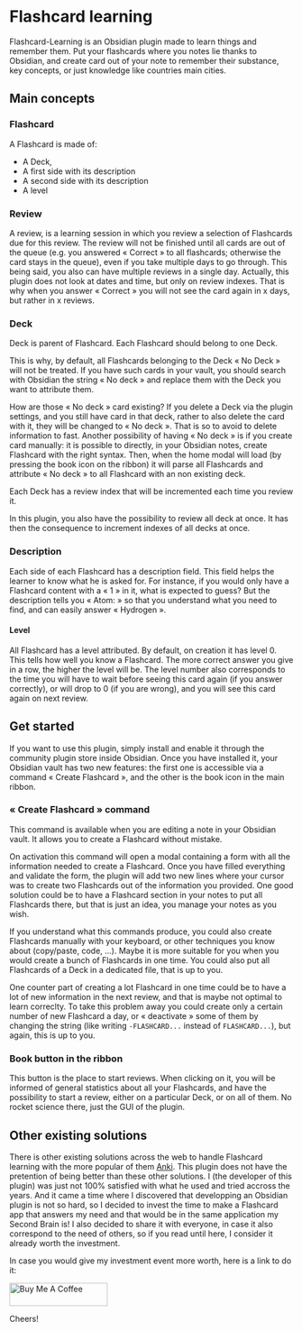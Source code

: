 # Flashcard learning

Flashcard-Learning is an Obsidian plugin made to learn things and remember them. 
Put your flashcards where you notes lie thanks to Obsidian, and create card out of your note to remember their substance, key concepts, or just knowledge like countries main cities.

## Main concepts

### Flashcard

A Flashcard is made of: 
- A Deck, 
- A first side with its description
- A second side with its description
- A level

### Review

A review, is a learning session in which you review a selection of Flashcards due for this review. The review will not be finished until all cards are out of the queue (e.g. you answered « Correct » to all flashcards; otherwise the card stays in the queue), even if you take multiple days to go through. This being said, you also can have multiple reviews in a single day. Actually, this plugin does not look at dates and time, but only on review indexes. That is why when you answer « Correct » you will not see the card again in x days, but rather in x reviews.

### Deck

Deck is parent of Flashcard. Each Flashcard should belong to one Deck. 

This is why, by default, all Flashcards belonging to the Deck « No Deck » will not be treated. If you have such cards in your vault, you should search with Obsidian the string « No deck » and replace them with the Deck you want to attribute them.

How are those « No deck » card existing? If you delete a Deck via the plugin settings, and you still have card in that deck, rather to also delete the card with it, they will be changed to « No deck ». That is so to avoid to delete information to fast. Another possibility of having « No deck » is if you create card manually: it is possible to directly, in your Obsidian notes, create Flashcard with the right syntax. Then, when the home modal will load (by pressing the book icon on the ribbon) it will parse all Flashcards and attribute « No deck » to all Flashcard with an non existing deck. 

Each Deck has a review index that will be incremented each time you review it.

In this plugin, you also have the possibility to review all deck at once. It has then the consequence to increment indexes of all decks at once.

### Description

Each side of each Flashcard has a description field. This field helps the learner to know what he is asked for. For instance, if you would only have a Flashcard content with a « 1 » in it, what is expected to guess? But the description tells you « Atom: » so that you understand what you need to find, and can easily answer « Hydrogen ».

#### Level

All Flashcard has a level attributed. By default, on creation it has level 0. This tells how well you know a Flashcard. The more correct answer you give in a row, the higher the level will be. The level number also corresponds to the time you will have to wait before seeing this card again (if you answer correctly), or will drop to 0 (if you are wrong), and you will see this card again on next review.


## Get started

If you want to use this plugin, simply install and enable it through the community plugin store inside Obsidian. 
Once you have installed it, your Obsidian vault has two new features: the first one is accessible via a command « Create Flashcard », and the other is the book icon in the main ribbon.

### « Create Flashcard » command

This command is available when you are editing a note in your Obsidian vault. It allows you to create a Flashcard without mistake. 

On activation this command will open a modal containing a form with all the information needed to create a Flashcard. Once you have filled everything and validate the form, the plugin will add two new lines where your cursor was to create two Flashcards out of the information you provided. One good solution could be to have a Flashcard section in your notes to put all Flashcards there, but that is just an idea, you manage your notes as you wish.

If you understand what this commands produce, you could also create Flashcards manually with your keyboard, or other techniques you know about (copy/paste, code, ...). Maybe it is more suitable for you when you would create a bunch of Flashcards in one time. You could also put all Flashcards of a Deck in a dedicated file, that is up to you.

One counter part of creating a lot Flashcard in one time could be to have a lot of new information in the next review, and that is maybe not optimal to learn correclty. 
To take this problem away you could create only a certain number of new Flashcard a day, or « deactivate » some of them by changing the string (like writing `-FLASHCARD...` instead of `FLASHCARD...`), but again, this is up to you.

### Book button in the ribbon

This button is the place to start reviews. When clicking on it, you will be informed of general statistics about all your Flashcards, and have the possibility to start a review, either on a particular Deck, or on all of them. No rocket science there, just the GUI of the plugin.


## Other existing solutions

There is other existing solutions across the web to handle Flashcard learning with the more popular of them [Anki](https://apps.ankiweb.net/). This plugin does not have the pretention of being better than these other solutions. I (the developer of this plugin) was just not 100% satisfied with what he used and tried accross the years. And it came a time where I discovered that developping an Obsidian plugin is not so hard, so I decided to invest the time to make a Flashcard app that answers my need and that would be in the same application my Second Brain is! I also decided to share it with everyone, in case it also correspond to the need of others, so if you read until here, I consider it already worth the investment.

In case you would give my investment event more worth, here is a link to do it:

<a href="https://www.buymeacoffee.com/gaetanmuck" target="_blank"><img src="https://cdn.buymeacoffee.com/buttons/default-orange.png" alt="Buy Me A Coffee" height="41" width="174"></a>


Cheers!
